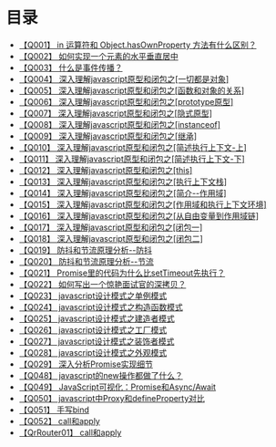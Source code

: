# 目录
+ [【Q001】 in 运算符和 Object.hasOwnProperty 方法有什么区别？](js/1.html)
+ [【Q002】 如何实现一个元素的水平垂直居中](css3/2.html)
+ [【Q003】 什么是事件传播？](js/3.html)
+ [【Q004】 深入理解javascript原型和闭包之[一切都是对象]](js/4.html)
+ [【Q005】 深入理解javascript原型和闭包之[函数和对象的关系]](js/5.html)
+ [【Q006】 深入理解javascript原型和闭包之[prototype原型]](js/6.html)
+ [【Q007】 深入理解javascript原型和闭包之[隐式原型]](js/7.html)
+ [【Q008】 深入理解javascript原型和闭包之[instanceof]](js/8.html)
+ [【Q009】 深入理解javascript原型和闭包之[继承]](js/9.html)
+ [【Q010】 深入理解javascript原型和闭包之[简述执行上下文-上]](js/10.html)
+ [【Q011】 深入理解javascript原型和闭包之[简述执行上下文-下]](js/11.html)
+ [【Q012】 深入理解javascript原型和闭包之[this]](js/12.html)
+ [【Q013】 深入理解javascript原型和闭包之[执行上下文栈]](js/13.html)
+ [【Q014】 深入理解javascript原型和闭包之[简介--作用域]](js/14.html)
+ [【Q015】 深入理解javascript原型和闭包之[作用域和执行上下文环境]](js/15.html)
+ [【Q016】 深入理解javascript原型和闭包之[从自由变量到作用域链]](js/16.html)
+ [【Q017】 深入理解javascript原型和闭包之[闭包一]](js/17.html)
+ [【Q018】 深入理解javascript原型和闭包之[闭包二]](js/18.html)
+ [【Q019】 防抖和节流原理分析--防抖](js/19.html)
+ [【Q020】 防抖和节流原理分析--节流](js/20.html)
+ [【Q021】 Promise里的代码为什么比setTimeout先执行？](js/21.html)
+ [【Q022】 如何写出一个惊艳面试官的深拷贝？](js/22.html)
+ [【Q023】 javascript设计模式之单例模式](js/23.html)
+ [【Q024】 javascript设计模式之构造函数模式](js/24.html)
+ [【Q025】 javascript设计模式之建造者模式](js/25.html)
+ [【Q026】 javascript设计模式之工厂模式](js/26.html)
+ [【Q027】 javascript设计模式之装饰者模式](js/27.html)
+ [【Q028】 javascript设计模式之外观模式](js/28.html)
+ [【Q029】 深入分析Promise实现细节](js/29.html)
+ [【Q048】 javascript的new操作都做了什么？](js/48.html)
+ [【Q049】 JavaScript可视化：Promise和Async/Await](js/49.html)
+ [【Q050】 javascript中Proxy和defineProperty对比](js/50.html)
+ [【Q051】 手写bind](js/51.html)
+ [【Q052】 call和apply](js/52.html)
+ [【QrRouter01】 call和apply](vur-router/vRouter01.html)